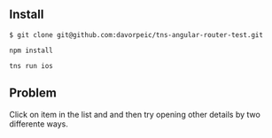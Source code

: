 ## Install

`$ git clone git@github.com:davorpeic/tns-angular-router-test.git`

`npm install`

`tns run ios`

## Problem

Click on item in the list and and then try opening other details by two differente ways.